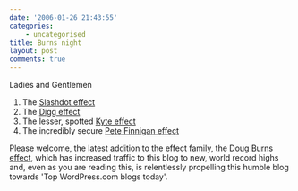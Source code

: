 ```yaml
---
date: '2006-01-26 21:43:55'
categories:
    - uncategorised
title: Burns night
layout: post
comments: true
---
```


Ladies and Gentlemen

1.  The [Slashdot effect](http://en.wikipedia.org/wiki/Slashdot_effect)
2.  The [Digg
    effect](http://www.shaolintiger.com/2006/01/20/i-got-digged-the-digg-effect/)
3.  The lesser, spotted [Kyte
    effect](http://thinkoracle.blogspot.com/2005/12/thomas-kyte-effect.html)
4.  The incredibly secure [Pete Finnigan
    effect](http://oracledoug.com/serendipity/index.php?/archives/880-The-Pete-Finnigan-Effect.html)

Please welcome, the latest addition to the effect family, the [Doug
Burns
effect](http://oracledoug.com/serendipity/index.php?/archives/873-Bits-and-Pieces.html),
which has increased traffic to this blog to new, world record highs and,
even as you are reading this, is relentlessly propelling this humble
blog towards 'Top WordPress.com blogs today'.
